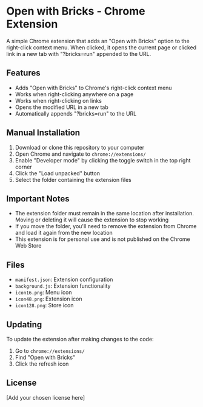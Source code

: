 # Open with Bricks - Chrome Extension

A simple Chrome extension that adds an "Open with Bricks" option to the right-click context menu. When clicked, it opens the current page or clicked link in a new tab with "?bricks=run" appended to the URL.

## Features

- Adds "Open with Bricks" to Chrome's right-click context menu
- Works when right-clicking anywhere on a page
- Works when right-clicking on links
- Opens the modified URL in a new tab
- Automatically appends "?bricks=run" to the URL

## Manual Installation

1. Download or clone this repository to your computer
2. Open Chrome and navigate to `chrome://extensions/`
3. Enable "Developer mode" by clicking the toggle switch in the top right corner
4. Click the "Load unpacked" button
5. Select the folder containing the extension files

## Important Notes

- The extension folder must remain in the same location after installation. Moving or deleting it will cause the extension to stop working
- If you move the folder, you'll need to remove the extension from Chrome and load it again from the new location
- This extension is for personal use and is not published on the Chrome Web Store

## Files

- `manifest.json`: Extension configuration
- `background.js`: Extension functionality
- `icon16.png`: Menu icon
- `icon48.png`: Extension icon
- `icon128.png`: Store icon

## Updating

To update the extension after making changes to the code:

1. Go to `chrome://extensions/`
2. Find "Open with Bricks"
3. Click the refresh icon

## License

[Add your chosen license here]
